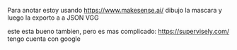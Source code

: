 Para anotar estoy usando https://www.makesense.ai/ dibujo la mascara y luego la exporto a a JSON VGG

este esta bueno tambien, pero es mas complicado: https://supervisely.com/ tengo cuenta con google
